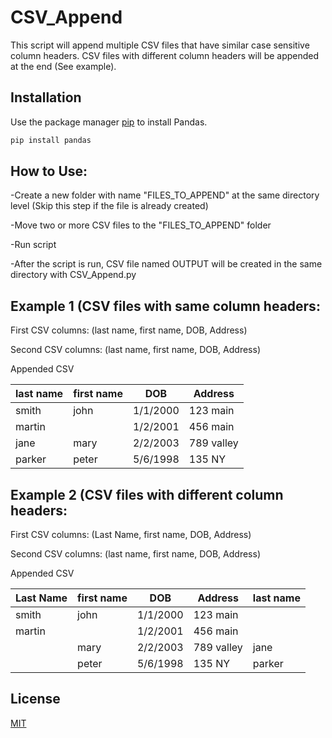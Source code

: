 # CSV_Append
This script will append multiple CSV files that have similar case sensitive column headers.
CSV files with different column headers will be appended at the end (See example).

## Installation

Use the package manager [pip](https://pip.pypa.io/en/stable/) to install Pandas.

```bash
pip install pandas
```

## How to Use:
-Create a new folder with name "FILES_TO_APPEND" at the same directory level (Skip this step if the file is already created)

-Move two or more CSV files to the "FILES_TO_APPEND" folder

-Run script

-After the script is run, CSV file named OUTPUT will be created in the same directory with CSV_Append.py

## Example 1 (CSV files with same column headers: 
First CSV columns: (last name, first name, DOB, Address)

Second CSV columns: (last name, first name, DOB, Address)

Appended CSV

| last name | first name | DOB      | Address    |
|-----------|------------|----------|------------|
| smith     | john       | 1/1/2000 | 123 main   |
| martin    |            | 1/2/2001 | 456 main   |
| jane      | mary       | 2/2/2003 | 789 valley |
| parker    | peter      | 5/6/1998 | 135 NY     |

## Example 2 (CSV files with different column headers: 
First CSV columns: (Last Name, first name, DOB, Address)

Second CSV columns: (last name, first name, DOB, Address)

Appended CSV

| Last Name | first name | DOB      | Address    | last name |
|-----------|------------|----------|------------|-----------|
| smith     | john       | 1/1/2000 | 123 main   |           |
| martin    |            | 1/2/2001 | 456 main   |           |
|           | mary       | 2/2/2003 | 789 valley | jane      |
|           | peter      | 5/6/1998 | 135 NY     | parker    |

## License
[MIT](https://github.com/ooforia/CSV_Append/blob/main/LICENSE)
